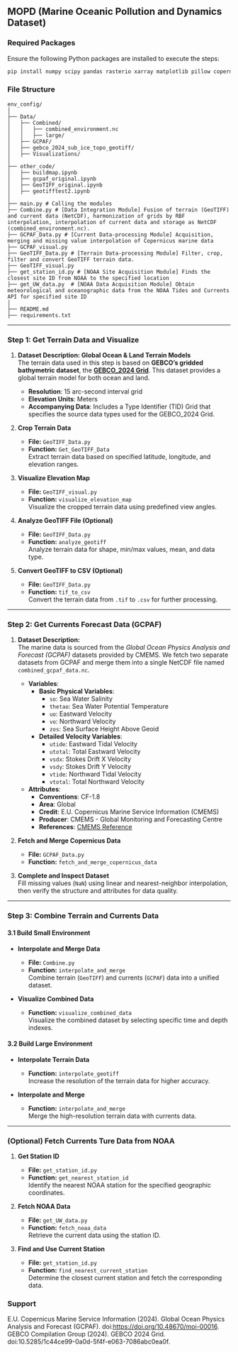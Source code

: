 ## MOPD (Marine Oceanic Pollution and Dynamics Dataset)

### Required Packages
Ensure the following Python packages are installed to execute the steps:
```bash
pip install numpy scipy pandas rasterio xarray matplotlib pillow copernicusmarine
```

### File Structure
```plaintext
env_config/
│
├── Data/
│   ├── Combined/
│   │   ├── combined_environment.nc
│   │   ├── large/
│   ├── GCPAF/
│   ├── gebco_2024_sub_ice_topo_geotiff/
│   ├── Visualizations/
│
├── other_code/
│   ├── buildmap.ipynb
│   ├── gcpaf_original.ipynb
│   ├── GeoTIFF_original.ipynb
│   ├── geotifftest2.ipynb
│
├── main.py # Calling the modules
├── Combine.py # [Data Integration Module] Fusion of terrain (GeoTIFF) and current data (NetCDF), harmonization of grids by RBF interpolation, interpolation of current data and storage as NetCDF (combined_environment.nc).
├── GCPAF_Data.py # [Current Data-processing Module] Acquisition, merging and missing value interpolation of Copernicus marine data
├── GCPAF_visual.py  
├── GeoTIFF_Data.py # [Terrain Data-processing Module] Filter, crop, filter and convert GeoTIFF terrain data. 
├── GeoTIFF_visual.py 
├── get_station_id.py # [NOAA Site Acquisition Module] Finds the closest site ID from NOAA to the specified location
├── get_UW_data.py  # [NOAA Data Acquisition Module] Obtain meteorological and oceanographic data from the NOAA Tides and Currents API for specified site ID
│
├── README.md
├── requirements.txt
```
---

### Step 1: Get Terrain Data and Visualize
1. **Dataset Description: Global Ocean & Land Terrain Models**  
   The terrain data used in this step is based on **GEBCO’s gridded bathymetric dataset**, the **[GEBCO_2024 Grid](https://www.gebco.net/data_and_products/gridded_bathymetry_data/)**. This dataset provides a global terrain model for both ocean and land. 
   - **Resolution**: 15 arc-second interval grid  
   - **Elevation Units**: Meters  
   - **Accompanying Data**: Includes a Type Identifier (TID) Grid that specifies the source data types used for the GEBCO_2024 Grid.  
 
2. **Crop Terrain Data**  
   - **File:** `GeoTIFF_Data.py`  
   - **Function:** `Get_GeoTIFF_Data`  
   Extract terrain data based on specified latitude, longitude, and elevation ranges.

3. **Visualize Elevation Map**  
   - **File:** `GeoTIFF_visual.py`  
   - **Function:** `visualize_elevation_map`  
   Visualize the cropped terrain data using predefined view angles.  

4. **Analyze GeoTIFF File (Optional)**  
   - **File:** `GeoTIFF_Data.py`  
   - **Function:** `analyze_geotiff`  
   Analyze terrain data for shape, min/max values, mean, and data type.

5. **Convert GeoTIFF to CSV (Optional)**  
   - **File:** `GeoTIFF_Data.py`  
   - **Function:** `tif_to_csv`  
   Convert the terrain data from `.tif` to `.csv` for further processing.

---
### Step 2: Get Currents Forecast Data (GCPAF)
1. **Dataset Description:**  
   The marine data is sourced from the *Global Ocean Physics Analysis and Forecast (GCPAF)* datasets provided by CMEMS. We fetch two separate datasets from GCPAF and merge them into a single NetCDF file named `combined_gcpaf_data.nc`.
   - **Variables**:  
     - **Basic Physical Variables**:  
       - `so`: Sea Water Salinity  
       - `thetao`: Sea Water Potential Temperature  
       - `uo`: Eastward Velocity  
       - `vo`: Northward Velocity  
       - `zos`: Sea Surface Height Above Geoid  
     - **Detailed Velocity Variables**:  
       - `utide`: Eastward Tidal Velocity  
       - `utotal`: Total Eastward Velocity  
       - `vsdx`: Stokes Drift X Velocity  
       - `vsdy`: Stokes Drift Y Velocity  
       - `vtide`: Northward Tidal Velocity  
       - `vtotal`: Total Northward Velocity  
   - **Attributes**:  
     - **Conventions**: CF-1.8  
     - **Area**: Global  
     - **Credit**: E.U. Copernicus Marine Service Information (CMEMS)  
     - **Producer**: CMEMS - Global Monitoring and Forecasting Centre  
     - **References**: [CMEMS Reference](http://marine.copernicus.eu)
    

2. **Fetch and Merge Copernicus Data**  
   - **File:** `GCPAF_Data.py`  
   - **Function:** `fetch_and_merge_copernicus_data`  
  
3. **Complete and Inspect Dataset**  
Fill missing values (`NaN`) using linear and nearest-neighbor interpolation, then verify the structure and attributes for data quality.  

---

### Step 3: Combine Terrain and Currents Data

#### 3.1 Build Small Environment  
- **Interpolate and Merge Data**  
  - **File:** `Combine.py`  
  - **Function:** `interpolate_and_merge`  
  Combine terrain (`GeoTIFF`) and currents (`GCPAF`) data into a unified dataset.

- **Visualize Combined Data**   
  - **Function:** `visualize_combined_data`  
  Visualize the combined dataset by selecting specific time and depth indexes.

#### 3.2 Build Large Environment  
- **Interpolate Terrain Data**
  - **Function:** `interpolate_geotiff`  
  Increase the resolution of the terrain data for higher accuracy.

- **Interpolate and Merge**
  - **Function:** `interpolate_and_merge`  
  Merge the high-resolution terrain data with currents data.

---

### (Optional) Fetch Currents Ture Data from NOAA

1. **Get Station ID**  
   - **File:** `get_station_id.py`  
   - **Function:** `get_nearest_station_id`  
   Identify the nearest NOAA station for the specified geographic coordinates.

2. **Fetch NOAA Data**  
   - **File:** `get_UW_data.py`  
   - **Function:** `fetch_noaa_data`  
   Retrieve the current data using the station ID.

3. **Find and Use Current Station**  
   - **File:** `get_station_id.py`  
   - **Function:** `find_nearest_current_station`  
   Determine the closest current station and fetch the corresponding data.

### Support
E.U. Copernicus Marine Service Information (2024). Global Ocean Physics Analysis and Forecast (GCPAF). doi:https://doi.org/10.48670/moi-00016. 
GEBCO Compilation Group (2024). GEBCO 2024 Grid. doi:10.5285/1c44ce99-0a0d-5f4f-e063-7086abc0ea0f.
